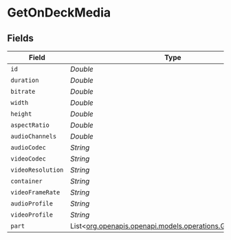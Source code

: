 # GetOnDeckMedia


## Fields

| Field                                                                                                  | Type                                                                                                   | Required                                                                                               | Description                                                                                            | Example                                                                                                |
| ------------------------------------------------------------------------------------------------------ | ------------------------------------------------------------------------------------------------------ | ------------------------------------------------------------------------------------------------------ | ------------------------------------------------------------------------------------------------------ | ------------------------------------------------------------------------------------------------------ |
| `id`                                                                                                   | *Double*                                                                                               | :heavy_minus_sign:                                                                                     | N/A                                                                                                    | 80994                                                                                                  |
| `duration`                                                                                             | *Double*                                                                                               | :heavy_minus_sign:                                                                                     | N/A                                                                                                    | 420080                                                                                                 |
| `bitrate`                                                                                              | *Double*                                                                                               | :heavy_minus_sign:                                                                                     | N/A                                                                                                    | 1046                                                                                                   |
| `width`                                                                                                | *Double*                                                                                               | :heavy_minus_sign:                                                                                     | N/A                                                                                                    | 1920                                                                                                   |
| `height`                                                                                               | *Double*                                                                                               | :heavy_minus_sign:                                                                                     | N/A                                                                                                    | 1080                                                                                                   |
| `aspectRatio`                                                                                          | *Double*                                                                                               | :heavy_minus_sign:                                                                                     | N/A                                                                                                    | 1.78                                                                                                   |
| `audioChannels`                                                                                        | *Double*                                                                                               | :heavy_minus_sign:                                                                                     | N/A                                                                                                    | 2                                                                                                      |
| `audioCodec`                                                                                           | *String*                                                                                               | :heavy_minus_sign:                                                                                     | N/A                                                                                                    | aac                                                                                                    |
| `videoCodec`                                                                                           | *String*                                                                                               | :heavy_minus_sign:                                                                                     | N/A                                                                                                    | hevc                                                                                                   |
| `videoResolution`                                                                                      | *String*                                                                                               | :heavy_minus_sign:                                                                                     | N/A                                                                                                    | 1080                                                                                                   |
| `container`                                                                                            | *String*                                                                                               | :heavy_minus_sign:                                                                                     | N/A                                                                                                    | mkv                                                                                                    |
| `videoFrameRate`                                                                                       | *String*                                                                                               | :heavy_minus_sign:                                                                                     | N/A                                                                                                    | PAL                                                                                                    |
| `audioProfile`                                                                                         | *String*                                                                                               | :heavy_minus_sign:                                                                                     | N/A                                                                                                    | lc                                                                                                     |
| `videoProfile`                                                                                         | *String*                                                                                               | :heavy_minus_sign:                                                                                     | N/A                                                                                                    | main                                                                                                   |
| `part`                                                                                                 | List<[org.openapis.openapi.models.operations.GetOnDeckPart](../../models/operations/GetOnDeckPart.md)> | :heavy_minus_sign:                                                                                     | N/A                                                                                                    |                                                                                                        |